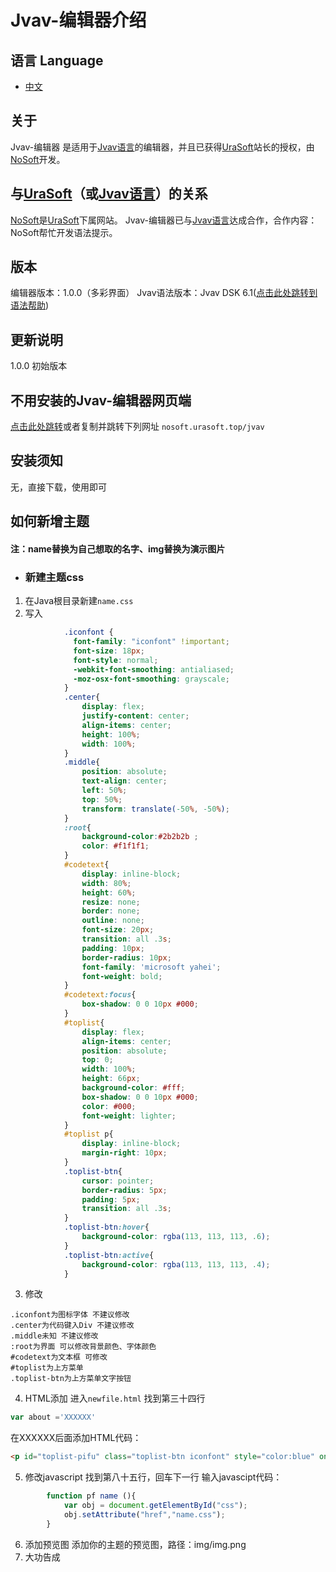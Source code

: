# Jvav-编辑器介绍
## 语言 Language
- [中文](README.md)
## 关于
Jvav-编辑器 是适用于[Jvav语言](https://jvav.space/)的编辑器，并且已获得[UraSoft](https:urasoft.top)站长的授权，由[NoSoft](https:nosoft.urasoft.top)开发。
## 与[UraSoft](https:urasoft.top)（或[Jvav语言](https://jvav.space/)）的关系
[NoSoft](https:nosoft.urasoft.top)是[UraSoft](https:urasoft.top)下属网站。
Jvav-编辑器已与[Jvav语言](https://jvav.space/)达成合作，合作内容：NoSoft帮忙开发语法提示。
## 版本
编辑器版本：1.0.0（多彩界面）
Jvav语法版本：Jvav DSK 6.1([点击此处跳转到语法帮助](https://docs.jvav.space/))
## 更新说明
1.0.0 初始版本
## 不用安装的Jvav-编辑器网页端
[点击此处跳转](https:nosoft.urasoft.top/jvav)或者复制并跳转下列网址
`nosoft.urasoft.top/jvav`
## 安装须知
无，直接下载，使用即可
## 如何新增主题
#### 注：name替换为自己想取的名字、img替换为演示图片
- ### 新建主题css
1. 在Java根目录新建`name.css`
2. 写入
```css
			.iconfont {
			  font-family: "iconfont" !important;
			  font-size: 18px;
			  font-style: normal;
			  -webkit-font-smoothing: antialiased;
			  -moz-osx-font-smoothing: grayscale;
			}
			.center{
				display: flex;
				justify-content: center;
				align-items: center;
				height: 100%;
				width: 100%;
			}
			.middle{
				position: absolute;
				text-align: center;
				left: 50%;
				top: 50%;
				transform: translate(-50%, -50%);
			}
			:root{
				background-color:#2b2b2b ;
				color: #f1f1f1;
			}
			#codetext{
				display: inline-block;
				width: 80%;
				height: 60%;
				resize: none;
				border: none;
				outline: none;
				font-size: 20px;
				transition: all .3s;
				padding: 10px;
				border-radius: 10px;
				font-family: 'microsoft yahei';
				font-weight: bold;
			}
			#codetext:focus{
				box-shadow: 0 0 10px #000;
			}
			#toplist{
				display: flex;
				align-items: center;
				position: absolute;
				top: 0;
				width: 100%;
				height: 66px;
				background-color: #fff;
				box-shadow: 0 0 10px #000;
				color: #000;
				font-weight: lighter;
			}
			#toplist p{
				display: inline-block;
				margin-right: 10px;
			}
			.toplist-btn{
				cursor: pointer;
				border-radius: 5px;
				padding: 5px;
				transition: all .3s;
			}
			.toplist-btn:hover{
				background-color: rgba(113, 113, 113, .6);
			}
			.toplist-btn:active{
				background-color: rgba(113, 113, 113, .4);
			}
```
3. 修改
```
.iconfont为图标字体 不建议修改
.center为代码键入Div 不建议修改
.middle未知 不建议修改
:root为界面 可以修改背景颜色、字体颜色
#codetext为文本框 可修改
#toplist为上方菜单
.toplist-btn为上方菜单文字按钮
```
4. HTML添加
进入``newfile.html``
找到第三十四行
```javascript
var about ='XXXXXX'
```
在XXXXXX后面添加HTML代码：
```html
<p id="toplist-pifu" class="toplist-btn iconfont" style="color:blue" onclick="pf name ()"><img src="img.png" height="300px"/><br/>name</p>
```
5. 修改javascript
找到第八十五行，回车下一行
输入javascipt代码：
```javascript
        function pf name (){
            var obj = document.getElementById("css");
            obj.setAttribute("href","name.css");
		}
```
6. 添加预览图
添加你的主题的预览图，路径：img/img.png
7. 大功告成
